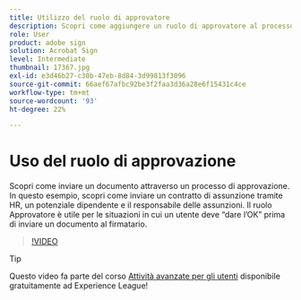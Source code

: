 ```yaml
---
title: Utilizzo del ruolo di approvatore
description: Scopri come aggiungere un ruolo di approvatore al processo di approvazione del contratto
role: User
product: adobe sign
solution: Acrobat Sign
level: Intermediate
thumbnail: 17367.jpg
exl-id: e3d46b27-c30b-47eb-8d84-3d99813f3096
source-git-commit: 66aef67afbc92be3f2faa3d36a28e6f15431c4ce
workflow-type: tm+mt
source-wordcount: '93'
ht-degree: 22%

---
```


# Uso del ruolo di approvazione

Scopri come inviare un documento attraverso un processo di approvazione. In questo esempio, scopri come inviare un contratto di assunzione tramite HR, un potenziale dipendente e il responsabile delle assunzioni. Il ruolo Approvatore è utile per le situazioni in cui un utente deve “dare l’OK” prima di inviare un documento al firmatario.

>[!VIDEO](https://video.tv.adobe.com/v/343854?hidetitle=true)

>[!TIP]
>
>Questo video fa parte del corso [Attività avanzate per gli utenti](https://experienceleague.adobe.com/?recommended=Sign-U-1-2020.3) disponibile gratuitamente ad Experience League!


